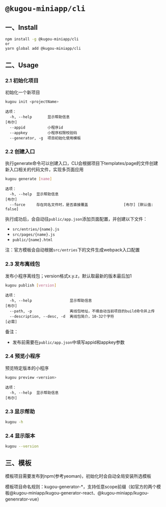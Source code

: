 # `@kugou-miniapp/cli`

## 一、Install
```bash
npm install -g @kugou-miniapp/cli
or
yarn global add @kugou-miniapp/cli
```

## 二、Usage

### 2.1 初始化项目

初始化一个新项目

```bash
kugou init <projectName>
```

```
选项：
  -h, --help       显示帮助信息                                           [布尔]
  --appid          小程序id
  --appkey         小程序权限校验码
  --generator, -g  项目初始化使用模板
```

### 2.2 创建入口

执行generate命令可以创建入口，CLI会根据项目下templates/page的文件创建新入口相关的代码文件，实现多页面应用

```bash
kugou generate [name]
```

```
选项：
  -h, --help  显示帮助信息                                                [布尔]
  --force     存在同名文件时，是否直接覆盖                [布尔] [默认值: false]
```

执行成功后，会自动往`public/app.json`添加页面配置，并创建以下文件：
- `src/entries/{name}.js`
- `src/pages/{name}.js`
- `public/{name}.html`

注：官方模板会自动根据`src/entries`下的文件生成webpack入口配置

### 2.3 发布离线包

发布小程序离线包；version格式x.y.z，默认取最新的版本最后加1

```bash
kugou publish [version]
```

```
选项：
  -h, --help                 显示帮助信息                                 [布尔]
  --path, -p                 离线包地址，不填自动当前项目的build命令并上传
  --description, --desc, -d  离线包简介，10-32个字符                      [必需]
```

备注：

- 发布前需要在```public/app.json```中填写appid和appkey参数

### 2.4 预览小程序

预览特定版本的小程序

```bash
kugou preview <version>
```

```
选项：
  -h, --help  显示帮助信息                                                [布尔]
```

### 2.3 显示帮助
```bash
kugou -h
```

### 2.4 显示版本
```bash
kugou --version
```

## 三、模板

模板项目需要发布到npm(参考yeoman)，初始化时会自动全局安装所选模板

模板项目命名规则：kugou-generator-*，支持任意scope前缀（如官方的两个模板@kugou-miniapp/kugou-generator-react、@kugou-miniapp/kugou-genenrator-vue）
